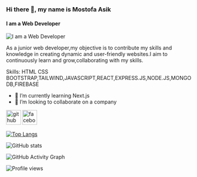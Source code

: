 ### Hi there 👋, my name is Mostofa Asik

#### I am a Web Developer

![I am a Web Developer](https://i.ibb.co.com/rsqHstr/DSC0432.jpg)

As a junior web developer,my objective is to contribute my skills and knowledge in creating dynamic and user-friendly websites.I aim to continuously learn and grow,collaborating with my skills.

Skills: HTML CSS BOOTSTRAP,TAILWIND,JAVASCRIPT,REACT,EXPRESS.JS,NODE.JS,MONGODB,FIREBASE

- 🌱 I’m currently learning Next.js
- 👯 I’m looking to collaborate on a company

[<img src='https://cdn.jsdelivr.net/npm/simple-icons@3.0.1/icons/github.svg' alt='github' height='40'>](https://github.com/MostofaAsik) [<img src='https://cdn.jsdelivr.net/npm/simple-icons@3.0.1/icons/facebook.svg' alt='facebook' height='40'>](https://www.facebook.com/MAS15060)

[![Top Langs](https://github-readme-stats.vercel.app/api/top-langs/?username=MostofaAsik)](https://github.com/anuraghazra/github-readme-stats)

![GitHub stats](https://github-readme-stats.vercel.app/api?username=MostofaAsik&show_icons=true&count_private=true)

![GitHub Activity Graph](https://activity-graph.herokuapp.com/graph?username=MostofaAsik)

![Profile views](https://gpvc.arturio.dev/MostofaAsik)
